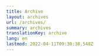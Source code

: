 ```yaml
---
title: Archive
layout: archives
url: /archives/
summary: archives
translationKey: archive
lang: en
lastmod: 2022-04-11T09:30:38.548Z
---
```

